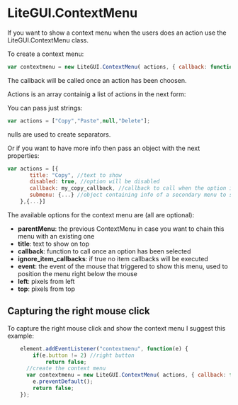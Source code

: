 # LiteGUI.ContextMenu #

If you want to show a context menu when the users does an action use the LiteGUI.ContextMenu class.

To create a context menu:

```javascript
var contextmenu = new LiteGUI.ContextMenu( actions, { callback: function(v){...} );
```

The callback will be called once an action has been choosen.

Actions is an array containig a list of actions in the next form:

You can pass just strings:

```javascript
var actions = ["Copy","Paste",null,"Delete"];
```

nulls are used to create separators.

Or if you want to have more info then pass an object with the next properties:

```javascript
var actions = [{
       title: "Copy", //text to show
       disabled: true, //option will be disabled
       callback: my_copy_callback, //callback to call when the option is clicked
       submenu: {...} //object containing info of a secondary menu to show 
    },{...}]
```

The available options for the context menu are (all are optional):

- **parentMenu**: the previous ContextMenu in case you want to chain this menu with an existing one
- **title**: text to show on top
- **callback**: function to call once an option has been selected
- **ignore_item_callbacks**: if true no item callbacks will be executed
- **event**: the event of the mouse that triggered to show this menu, used to position the menu right below the mouse
- **left**: pixels from left
- **top**: pixels from top

## Capturing the right mouse click ##

To capture the right mouse click and show the context menu I suggest this example:

```javascript
	element.addEventListener("contextmenu", function(e) { 
		if(e.button != 2) //right button
			return false;
	  //create the context menu
	  var contextmenu = new LiteGUI.ContextMenu( actions, { callback: function(v){...}});
		e.preventDefault(); 
		return false;
	});
```
